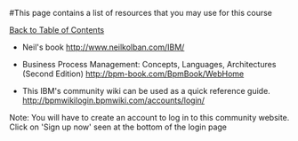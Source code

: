 #This page contains a list of resources that you may use for this course

[Back to Table of Contents](TableOfContents.md)






  * Neil's book
http://www.neilkolban.com/IBM/


  * Business Process Management: Concepts, Languages, Architectures (Second Edition)
http://bpm-book.com/BpmBook/WebHome


  * This IBM's community wiki can be used as a quick reference guide.
http://bpmwikilogin.bpmwiki.com/accounts/login/

Note: You will have to create an account to log in to this community website. Click on 'Sign up now' seen at the bottom of the login page
